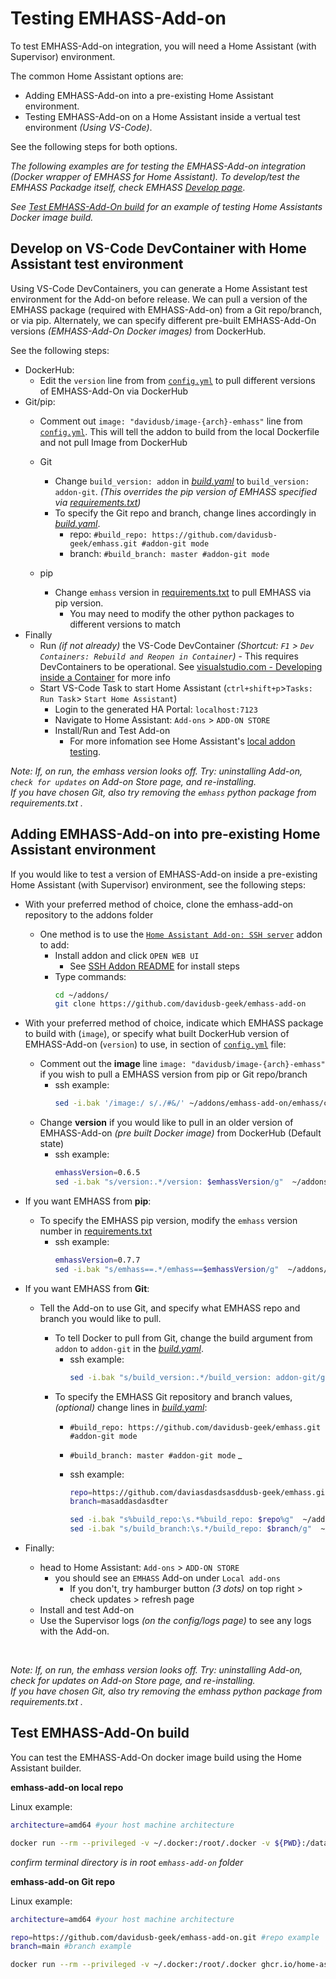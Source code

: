 # Testing EMHASS-Add-on

To test EMHASS-Add-on integration, you will need a Home Assistant (with Supervisor) environment.

The common Home Assistant options are:

- Adding EMHASS-Add-on into a pre-existing Home Assistant environment.
- Testing EMHASS-Add-on on a Home Assistant inside a vertual test environment _(Using VS-Code)_.

See the following steps for both options.

_The following examples are for testing the EMHASS-Add-on integration _(Docker wrapper of EMHASS for Home Assistant)_. To develop/test the EMHASS Packadge itself, check EMHASS [Develop page](https://emhass.readthedocs.io/en/latest/develop.html)_.

_See [Test EMHASS-Add-On build](#Test-EMHASS-Add-On-build) for an example of testing Home Assistants Docker image build._

## Develop on VS-Code DevContainer with Home Assistant test environment

Using VS-Code DevContainers, you can generate a Home Assistant test environment for the Add-on before release. We can pull a version of the EMHASS package (required with EMHASS-Add-on) from a Git repo/branch, or via pip. Alternately, we can specify different pre-built EMHASS-Add-On versions _(EMHASS-Add-On Docker images)_ from DockerHub.

See the following steps:

- DockerHub:
  - Edit the `version` line from from [`config.yml`](./emhass/config.yml) to pull different versions of EMHASS-Add-On via DockerHub
- Git/pip:
  - Comment out `image: "davidusb/image-{arch}-emhass"` line from [`config.yml`](./emhass/config.yml). This will tell the addon to build from the local Dockerfile and not pull Image from DockerHub
  - Git
    - Change `build_version: addon` in [_build.yaml_](./emhass/build.yaml) to `build_version: addon-git`. _(This overrides the pip version of EMHASS specified via [requirements.txt](./emhass/requirements.txt))_
    - To specify the Git repo and branch, change lines accordingly in [*build.yaml*](/emhass/build.yaml).
      - repo: `#build_repo: https://github.com/davidusb-geek/emhass.git #addon-git mode`
      - branch: `#build_branch: master #addon-git mode`

  - pip
    - Change `emhass` version in [requirements.txt](/emhass/requirements.txt) to pull EMHASS via pip version.
      - You may need to modify the other python packages to different versions to match
- Finally
  - Run _(if not already)_  the VS-Code DevContainer _(Shortcut: `F1` > `Dev Containers: Rebuild and Reopen in Container`)_ - This requires DevContainers to be operational. See [visualstudio.com - Developing inside a Container](https://code.visualstudio.com/docs/devcontainers/containers) for more info
  - Start VS-Code Task to start Home Assistant (`ctrl+shift+p`>`Tasks: Run Task`> `Start Home Assistant`)
    - Login to the generated HA Portal: `localhost:7123`
    - Navigate to Home Assistant: `Add-ons` > `ADD-ON STORE`
    - Install/Run and Test Add-on
      - For more infomation see Home Assistant's [local addon testing](https://developers.home-assistant.io/docs/add-ons/testing).

_Note: If, on run, the emhass version looks off. Try: uninstalling Add-on, `check for updates` on Add-on Store page, and re-installing._  
  _If you have chosen Git, also try removing the `emhass` python package from requirements.txt ._

## Adding EMHASS-Add-on into pre-existing Home Assistant environment

If you would like to test a version of EMHASS-Add-on inside a pre-existing Home Assistant (with Supervisor) environment, see the following steps:

- With your preferred method of choice, clone the emhass-add-on repository to the addons folder
  - One method is to use the [`Home Assistant Add-on: SSH server`](https://github.com/home-assistant/addons/blob/master/ssh/DOCS.md) addon to add:
    - Install addon and click `OPEN WEB UI`
      - See [SSH Addon README](https://github.com/home-assistant/addons/blob/master/ssh/DOCS.md#installation) for install steps
    - Type commands:
      ```bash
      cd ~/addons/
      git clone https://github.com/davidusb-geek/emhass-add-on
      ```
- With your preferred method of choice, indicate which EMHASS package to build with (`image`), or specify what built DockerHub version of EMHASS-Add-on (`version`) to use,  in section of [`config.yml`](./emhass/config.yml) file:
  - Comment out the **image** line `image: "davidusb/image-{arch}-emhass"` if you wish to pull a EMHASS version from pip or Git repo/branch
    - ssh example:
      ```bash
      sed -i.bak '/image:/ s/./#&/' ~/addons/emhass-add-on/emhass/config.yml
      ```
  - Change **version** if you would like to pull in an older version of EMHASS-Add-on _(pre built Docker image)_ from DockerHub (Default state)
    - ssh example:
      ```bash
      emhassVersion=0.6.5
      sed -i.bak "s/version:.*/version: $emhassVersion/g"  ~/addons/emhass-add-on/emhass/config.yml
      ```
- If you want EMHASS from **pip**:
  - To specify the EMHASS pip version, modify the `emhass` version number in [requirements.txt](/emhass/requirements.txt)
    - ssh example:
        ```bash
        emhassVersion=0.7.7
        sed -i.bak "s/emhass==.*/emhass==$emhassVersion/g"  ~/addons/emhass-add-on/emhass/requirements.txt
        ```

- If you want EMHASS from **Git**:
  - Tell the Add-on to use Git, and specify what EMHASS repo and branch you would like to pull.

    - To tell Docker to pull from Git, change the build argument from `addon` to `addon-git` in the [_build.yaml_](./emhass/build.yaml).
      - ssh example:
        ```bash
        sed -i.bak "s/build_version:.*/build_version: addon-git/g"  ~/addons/emhass-add-on/emhass/build.yaml
        ```
    - To specify the EMHASS Git repository and branch values, _(optional)_ change lines in [*build.yaml*](/emhass/build.yaml):
      - `#build_repo: https://github.com/davidusb-geek/emhass.git #addon-git mode`
      - `#build_branch: master #addon-git mode`  _

      - ssh example:

        ```bash
        repo=https://github.com/daviasdasdsasddusb-geek/emhass.git
        branch=masaddasdasdter

        sed -i.bak "s%build_repo:\s.*%build_repo: $repo%g"  ~/addons/emhass-add-on/emhass/build.yaml
        sed -i.bak "s/build_branch:\s.*/build_repo: $branch/g"  ~/addons/emhass-add-on/emhass/build.yaml
        ```
- Finally:
  - head to Home Assistant: `Add-ons` > `ADD-ON STORE`
    - you should see an `EMHASS` Add-on under `Local add-ons`
      - If you don't, try hamburger button _(3 dots)_ on top right > check updates > refresh page
  - Install and test Add-on
  - Use the Supervisor logs _(on the config/logs page)_ to see any logs with the Add-on.

</br>

_Note: If, on run, the emhass version looks off. Try: uninstalling Add-on, check for updates on Add-on Store page, and re-installing._  
  _If you have chosen Git, also try removing the emhass python package from requirements.txt ._

## Test EMHASS-Add-On build

You can test the EMHASS-Add-On docker image build using the Home Assistant builder.

**emhass-add-on local repo**

Linux example:

```bash
architecture=amd64 #your host machine architecture

docker run --rm --privileged -v ~/.docker:/root/.docker -v ${PWD}:/data ghcr.io/home-assistant/${architecture}-builder:latest --test --${architecture} --target /data/emhass
```

_confirm terminal directory is in root `emhass-add-on` folder_

**emhass-add-on Git repo**

Linux example:

```bash
architecture=amd64 #your host machine architecture

repo=https://github.com/davidusb-geek/emhass-add-on.git #repo example
branch=main #branch example

docker run --rm --privileged -v ~/.docker:/root/.docker ghcr.io/home-assistant/${architecture}-builder:latest --test --${architecture} --target emhass -r ${repo} -b ${branch}
```
